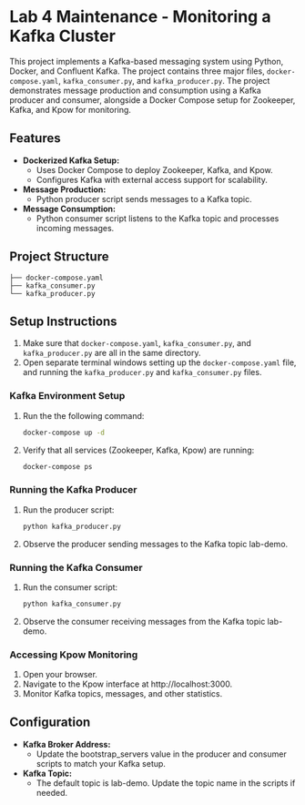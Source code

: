 # Lab 4 Maintenance - Monitoring a Kafka Cluster

This project implements a Kafka-based messaging system using Python, Docker, and Confluent Kafka. The project contains three major files, `docker-compose.yaml`, `kafka_consumer.py`, and `kafka_producer.py`. The project demonstrates message production and consumption using a Kafka producer and consumer, alongside a Docker Compose setup for Zookeeper, Kafka, and Kpow for monitoring. 

## Features
- **Dockerized Kafka Setup:**
  - Uses Docker Compose to deploy Zookeeper, Kafka, and Kpow.
  - Configures Kafka with external access support for scalability.
- **Message Production:**
  - Python producer script sends messages to a Kafka topic.
- **Message Consumption:**
  - Python consumer script listens to the Kafka topic and processes incoming messages.

## Project Structure

```plaintext
├── docker-compose.yaml
├── kafka_consumer.py
└── kafka_producer.py
```

## Setup Instructions

1. Make sure that `docker-compose.yaml`, `kafka_consumer.py`, and `kafka_producer.py` are all in the same directory.
2. Open separate terminal windows setting up the `docker-compose.yaml` file, and running the `kafka_producer.py` and `kafka_consumer.py` files. 

  ### Kafka Environment Setup
  1. Run the the following command:

     ```bash
     docker-compose up -d
     ```

  2. Verify that all services (Zookeeper, Kafka, Kpow) are running:

     ```bash
     docker-compose ps
     ```

  ### Running the Kafka Producer

  1. Run the producer script:

     ```bash
     python kafka_producer.py
     ```

  2. Observe the producer sending messages to the Kafka topic lab-demo.

  ### Running the Kafka Consumer

  1. Run the consumer script:

     ```bash
     python kafka_consumer.py
     ```

  2. Observe the consumer receiving messages from the Kafka topic lab-demo.


  ### Accessing Kpow Monitoring

  1. Open your browser.
  2. Navigate to the Kpow interface at http://localhost:3000.
  3. Monitor Kafka topics, messages, and other statistics.

## Configuration

- **Kafka Broker Address:**
  - Update the bootstrap_servers value in the producer and consumer scripts to match your Kafka setup.
- **Kafka Topic:**
  - The default topic is lab-demo. Update the topic name in the scripts if needed.
